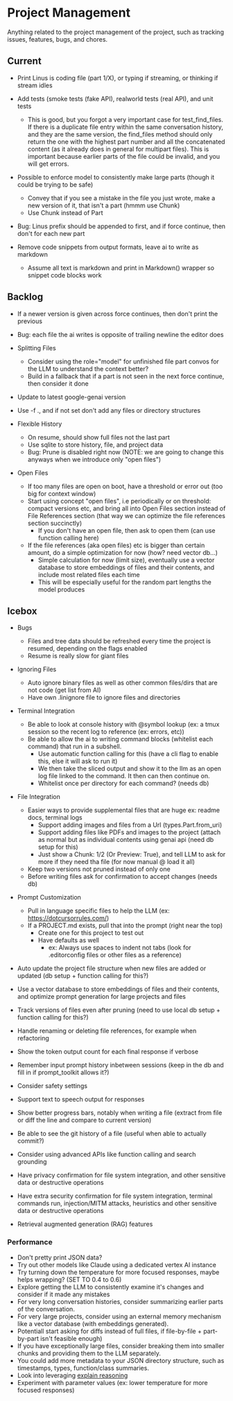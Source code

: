 # Project Management

Anything related to the project management of the project, such as tracking issues, features, bugs, and chores.

## Current

* Print Linus is coding file (part 1/X), or typing if streaming, or thinking if stream idles

* Add tests (smoke tests (fake API), realworld tests (real API), and unit tests
    * This is good, but you forgot a very important case for test_find_files. If there is a duplicate
file entry within the same conversation history, and they are the same version, the find_files
method should only return the one with the highest part number and all the concatenated content
(as it already does in general for multipart files). This is important because earlier parts of
the file could be invalid, and you will get errors.

* Possible to enforce model to consistently make large parts (though it could be trying to be safe)
    * Convey that if you see a mistake in the file you just wrote, make a new version of it, that isn't a part (hmmm use Chunk)
    * Use Chunk instead of Part
* Bug: Linus prefix should be appended to first, and if force continue, then don't for each new part
* Remove code snippets from output formats, leave ai to write as markdown
    * Assume all text is markdown and print in Markdown() wrapper so snippet code blocks work

## Backlog

* If a newer version is given across force continues, then don't print the previous

* Bug: each file the ai writes is opposite of trailing newline the editor does

* Splitting Files
    * Consider using the role="model" for unfinished file part convos for the LLM to understand the context better?
    * Build in a fallback that if a part is not seen in the next force continue, then consider it done

* Update to latest google-genai version

* Use -f ., and if not set don't add any files or directory structures

* Flexible History
    * On resume, should show full files not the last part
    * Use sqlite to store history, file, and project data
    * Bug: Prune is disabled right now (NOTE: we are going to change this anyways when we introduce only "open files")

* Open Files
    * If too many files are open on boot, have a threshold or error out (too big for context window)
    * Start using concept "open files", i.e periodically or on threshold: compact versions etc, and bring all into Open Files section instead of File References section (that way we can optimize the file references section succinctly)
        * If you don't have an open file, then ask to open them (can use function calling here)
    * If the file references (aka open files) etc is bigger than certain amount, do a simple optimization for now (how? need vector db...)
        * Simple calculation for now (limit size), eventually use a vector database to store embeddings of files and their contents, and include most related files each time
        * This will be especially useful for the random part lengths the model produces

## Icebox

* Bugs
    * Files and tree data should be refreshed every time the project is resumed, depending on the flags enabled
    * Resume is really slow for giant files

* Ignoring Files
    * Auto ignore binary files as well as other common files/dirs that are not code (get list from AI)
    * Have own .linignore file to ignore files and directories

* Terminal Integration
    * Be able to look at console history with @symbol lookup (ex: a tmux session so the recent log to reference (ex: errors, etc))
    * Be able to allow the ai to writing command blocks (whitelist each command) that run in a subshell.
        * Use automatic function calling for this (have a cli flag to enable this, else it will ask to run it)
        * We then take the sliced output and show it to the llm as an open log file linked to the command. It then can then continue on.
        * Whitelist once per directory for each command? (needs db)

* File Integration
    * Easier ways to provide supplemental files that are huge ex: readme docs, terminal logs
        * Support adding images and files from a Url (types.Part.from_uri)
        * Support adding files like PDFs and images to the project (attach as normal but as individual contents using genai api (need db setup for this)
        * Just show a Chunk: 1/2 (Or Preview: True), and tell LLM to ask for more if they need tha file (for now manual @ load it all)
    * Keep two versions not pruned instead of only one
    * Before writing files ask for confirmation to accept changes (needs db)

* Prompt Customization
    * Pull in language specific files to help the LLM (ex: https://dotcursorrules.com/)
    * If a PROJECT.md exists, pull that into the prompt (right near the top)
        * Create one for this project to test out
        * Have defaults as well
            * ex: Always use spaces to indent not tabs (look for .editorconfig files or other files as a reference)

* Auto update the project file structure when new files are added or updated (db setup + function calling for this?)
* Use a vector database to store embeddings of files and their contents, and optimize prompt generation for large projects and files
* Track versions of files even after pruning (need to use local db setup + function calling for this?)
* Handle renaming or deleting file references, for example when refactoring
* Show the token output count for each final response if verbose
* Remember input prompt history inbetween sessions (keep in the db and fill in if prompt_toolkit allows it?)
* Consider safety settings
* Support text to speech output for responses
* Show better progress bars, notably when writing a file (extract from file or diff the line and compare to current version)
* Be able to see the git history of a file (useful when able to actually commit?)
* Consider using advanced APIs like function calling and search grounding
* Have privacy confirmation for file system integration, and other sensitive data or destructive operations
* Have extra security confirmation for file system integration, terminal commands run, injection/MITM attacks, heuristics and other sensitive data or destructive operations
* Retrieval augmented generation (RAG) features

### Performance

* Don't pretty print JSON data?
* Try out other models like Claude using a dedicated vertex AI instance
* Try turning down the temperature for more focused responses, maybe helps wrapping? (SET TO 0.4 to 0.6)
* Explore getting the LLM to consistently examine it's changes and consider if it made any mistakes
* For very long conversation histories, consider summarizing earlier parts of the conversation.
* For very large projects, consider using an external memory mechanism like a vector database (with embeddings generated).
* Potentiall start asking for diffs instead of full files, if file-by-file + part-by-part isn't feasible enough)
* If you have exceptionally large files, consider breaking them into smaller chunks and providing them to the LLM separately.
* You could add more metadata to your JSON directory structure, such as timestamps, types, function/class summaries.
* Look into leveraging [explain reasoning](https://cloud.google.com/vertex-ai/generative-ai/docs/learn/prompts/explain-reasoning)
* Experiment with parameter values (ex: lower temperature for more focused responses)
